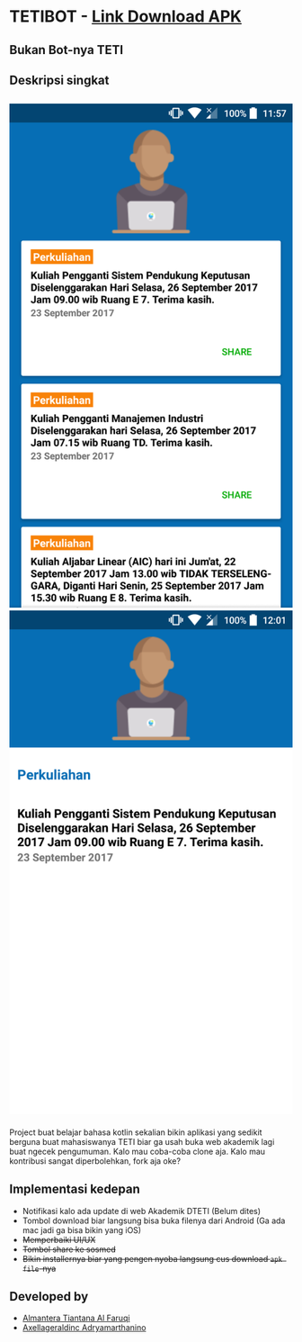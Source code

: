 # TETIBOT - [Link Download APK](https://github.com/almanalfaruq/Tetibot/releases/)
## Bukan Bot-nya TETI
## Deskripsi singkat
![alt text](https://github.com/almanalfaruq/Tetibot/blob/master/screenshot/Home.png "Home Screen")
![alt text](https://github.com/almanalfaruq/Tetibot/blob/master/screenshot/Click%20card%20view.png "Clicked card view")
---
Project buat belajar bahasa kotlin sekalian bikin aplikasi yang sedikit berguna buat mahasiswanya TETI biar ga usah buka web akademik lagi buat ngecek pengumuman. Kalo mau coba-coba clone aja. Kalo mau kontribusi sangat diperbolehkan, fork aja oke?
## Implementasi kedepan
* Notifikasi kalo ada update di web Akademik DTETI (Belum dites)
* Tombol download biar langsung bisa buka filenya dari Android (Ga ada mac jadi ga bisa bikin yang iOS)
* ~~Memperbaiki UI/UX~~
* ~~Tombol share ke sosmed~~
* ~~Bikin installernya biar yang pengen nyoba langsung cus download `apk file`-nya~~

## Developed by
* [Almantera Tiantana Al Faruqi](https://www.instagram.com/almanalfaruq/ "IG-nya Alman")
* [Axellageraldinc Adryamarthanino](https://www.instagram.com/axellageraldinc/ "IG-nya Axell")

